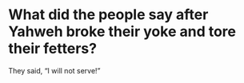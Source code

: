 # What did the people say after Yahweh broke their yoke and tore their fetters?

They said, “I will not serve!”
